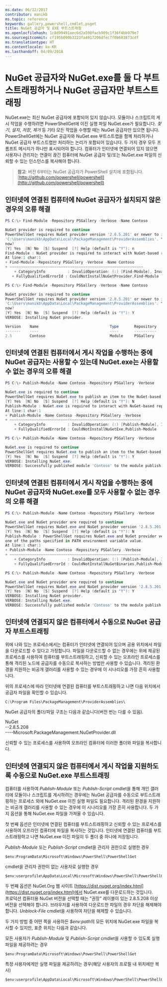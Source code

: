 ```yaml
---
ms.date: 06/12/2017
contributor: manikb
ms.topic: reference
keywords: gallery,powershell,cmdlet,psget
title: NuGet 공급자 및 EXE 부트스트래핑
ms.openlocfilehash: 1c8d99491aec6d2a598facb909c1f36f4bb979e7
ms.sourcegitcommit: cf195b090b3223fa4917206dfec7f0b603873cdf
ms.translationtype: HT
ms.contentlocale: ko-KR
ms.lasthandoff: 04/09/2018
---
```

# <a name="bootstrap-both-nuget-provider-and-nugetexe-or-bootstrap-only-nuget-provider"></a>NuGet 공급자와 NuGet.exe를 둘 다 부트스트래핑하거나 NuGet 공급자만 부트스트래핑

NuGet.exe는 최신 NuGet 공급자에 포함되어 있지 않습니다.
모듈이나 스크립트의 게시 작업을 수행하려면 PowerShellGet에 이진 실행 파일 NuGet.exe가 필요합니다.
*찾기*, *설치*, *저장*, *제거* 등 기타 모든 작업을 수행할 때는 NuGet 공급자만 있으면 됩니다.
PowerShellGet에는 NuGet 공급자와 NuGet.exe 부트스트랩을 함께 처리하거나 NuGet 공급자 부트스트랩만 처리하는 논리가 포함되어 있습니다.
두 가지 경우 모두 프롬프트 메시지가 하나만 표시되어야 합니다.
컴퓨터가 인터넷에 연결되어 있지 않으면 사용자나 관리자는 연결이 끊긴 컴퓨터에 NuGet 공급자 및/또는 NuGet.exe 파일의 신뢰할 수 있는 인스턴스를 복사해야 합니다.

>**참고**: 버전 6부터는 NuGet 공급자가 PowerShell 설치에 포함됩니다. [http://github.com/powershell/powershell](http://github.com/powershell/powershell)

## <a name="resolving-error-when-the-nuget-provider-has-not-been-installed-on-a-machine-that-is-internet-connected"></a>인터넷에 연결된 컴퓨터에 NuGet 공급자가 설치되지 않은 경우의 오류 해결

```powershell
PS C:\> Find-Module -Repository PSGallery -Verbose -Name Contoso

NuGet provider is required to continue
PowerShellGet requires NuGet provider version '2.8.5.201' or newer to interact with NuGet-based repositories. The NuGet provider must be available in 'C:\Program Files\PackageManagement\ProviderAssemblies' or
'C:\Users\manikb\AppData\Local\PackageManagement\ProviderAssemblies'. You can also install the NuGet provider by running 'Install-PackageProvider -Name NuGet -MinimumVersion 2.8.5.201 -Force'. Do you want PowerShellGet to install and import the NuGet provider
now?
[Y] Yes  [N] No  [S] Suspend  [?] Help (default is "Y"): n
Find-Module : NuGet provider is required to interact with NuGet-based repositories. Please ensure that '2.8.5.201' or newer version of NuGet provider is installed.
At line:1 char:1
+ Find-Module -Repository PSGallery -Verbose -Name Contoso
+ ~~~~~~~~~~~~~~~~~~~~~~~~~~~~~~~~~~~~~~~~~~~~~~~~~~~~~~~~~~~~
    + CategoryInfo          : InvalidOperation: (:) [Find-Module], InvalidOperationException
   + FullyQualifiedErrorId : CouldNotInstallNuGetProvider,Find-Module

PS C:\> Find-Module -Repository PSGallery -Verbose -Name Contoso

NuGet provider is required to continue
PowerShellGet requires NuGet provider version '2.8.5.201' or newer to interact with NuGet-based repositories. The NuGet provider must be available in 'C:\Program Files\PackageManagement\ProviderAssemblies' or
'C:\Users\manikb\AppData\Local\PackageManagement\ProviderAssemblies'. You can also install the NuGet provider by running 'Install-PackageProvider -Name NuGet -MinimumVersion 2.8.5.201 -Force'. Do you want PowerShellGet to install and import the NuGet provider
now?
[Y] Yes  [N] No  [S] Suspend  [?] Help (default is "Y"): Y
VERBOSE: Installing NuGet provider.

Version    Name                                Type       Repository           Description
-------    ----                                ----       ----------           -----------
2.5        Contoso                             Module     PSGallery        Contoso module
```
## <a name="resolving-error-when-the-nuget-provider-is-available-and-nugetexe-is-not-available-during-the-publish-operation-on-a-machine-that-is-internet-connected"></a>인터넷에 연결된 컴퓨터에서 게시 작업을 수행하는 중에 NuGet 공급자는 사용할 수 있는데 NuGet.exe는 사용할 수 없는 경우의 오류 해결

```powershell
PS C:\> Publish-Module -Name Contoso -Repository PSGallery -Verbose

NuGet.exe is required to continue
PowerShellGet requires NuGet.exe to publish an item to the NuGet-based repositories. NuGet.exe must be available under one of the paths specified in PATH environment variable value. Do you want PowerShellGet to install NuGet.exe now?
[Y] Yes  [N] No  [S] Suspend  [?] Help (default is "Y"): N
Publish-Module : NuGet.exe is required to interact with NuGet-based repositories. Please ensure that NuGet.exe is available under one of the paths specified in PATH environment variable value.
At line:1 char:1
+ Publish-Module -Name Contoso -Repository PSGallery -Verbose
+ ~~~~~~~~~~~~~~~~~~~~~~~~~~~~~~~~~~~~~~~~~~~~~~~~~~~~~~~~~~~
    + CategoryInfo          : InvalidOperation: (:) [Publish-Module], InvalidOperationException
    + FullyQualifiedErrorId : CouldNotInstallNuGetExe,Publish-Module

PS C:\> Publish-Module -Name Contoso -Repository PSGallery -Verbose

NuGet.exe is required to continue
PowerShellGet requires NuGet.exe to publish an item to the NuGet-based repositories. NuGet.exe must be available under one of the paths specified in PATH environment variable value. Do you want PowerShellGet to install NuGet.exe now?
[Y] Yes  [N] No  [S] Suspend  [?] Help (default is "Y"): Y
VERBOSE: Installing NuGet.exe.
VERBOSE: Successfully published module 'Contoso' to the module publish location 'https://www.powershellgallery.com/api/v2/'. Please allow few minutes for 'Contoso' to show up in the search results.
```

## <a name="resolving-error-when-both-nuget-provider-and-nugetexe-are-not-available-during-the-publish-operation-on-a-machine-that-is-internet-connected"></a>인터넷에 연결된 컴퓨터에서 게시 작업을 수행하는 중에 NuGet 공급자와 NuGet.exe를 모두 사용할 수 없는 경우의 오류 해결

```powershell
PS C:\> Publish-Module -Name Contoso -Repository PSGallery -Verbose

NuGet.exe and NuGet provider are required to continue
PowerShellGet requires NuGet.exe and NuGet provider version '2.8.5.201' or newer to interact with the NuGet-based repositories. Do you want PowerShellGet to install both NuGet.exe and NuGet provider now?
[Y] Yes  [N] No  [S] Suspend  [?] Help (default is "Y"): N
Publish-Module : PowerShellGet requires NuGet.exe and NuGet provider version '2.8.5.201' or newer to interact with the NuGet-based repositories. Please ensure that '2.8.5.201' or newer version of NuGet provider is installed and NuGet.exe is available under
one of the paths specified in PATH environment variable value.
At line:1 char:1
+ Publish-Module -Name Contoso -Repository PSGallery -Verbose
+ ~~~~~~~~~~~~~~~~~~~~~~~~~~~~~~~~~~~~~~~~~~~~~~~~~~~~~~~~~~~
    + CategoryInfo          : InvalidOperation: (:) [Publish-Module], InvalidOperationException
    + FullyQualifiedErrorId : CouldNotInstallNuGetBinaries,Publish-Module

PS C:\> Publish-Module -Name Contoso -Repository PSGallery -Verbose

NuGet.exe and NuGet provider are required to continue
PowerShellGet requires NuGet.exe and NuGet provider version '2.8.5.201' or newer to interact with the NuGet-based repositories. Do you want PowerShellGet to install both NuGet.exe and NuGet provider now?
[Y] Yes  [N] No  [S] Suspend  [?] Help (default is "Y"): Y
VERBOSE: Installing NuGet provider.
VERBOSE: Installing NuGet.exe.
VERBOSE: Successfully published module 'Contoso' to the module publish location 'https://www.powershellgallery.com/api/v2/'. Please allow few minutes for 'Contoso' to show up in the search results.
```

## <a name="manually-bootstrapping-the-nuget-provider-on-a-machine-that-is-not-connected-to-the-internet"></a>인터넷에 연결되지 않은 컴퓨터에서 수동으로 NuGet 공급자 부트스트래핑

위에 나와 있는 프로세스에서는 컴퓨터가 인터넷에 연결되어 있으며 공용 위치에서 파일을 다운로드할 수 있다고 가정합니다.
파일을 다운로드할 수 없는 경우에는 위에 제공된 프로세스를 사용하여 컴퓨터를 부트스트래핑하고, 신뢰할 수 있는 오프라인 프로세스를 통해 격리된 노드에 공급자를 수동으로 복사하는 방법만 사용할 수 있습니다.
격리된 환경을 지원하는 비공개 갤러리를 사용할 수 있는 경우에 이 시나리오를 가장 흔히 사용합니다.

위의 프로세스에 따라 인터넷에 연결된 컴퓨터를 부트스트래핑하고 나면 다음 위치에서 공급자 파일을 확인할 수 있습니다.
```
C:\Program Files\PackageManagement\ProviderAssemblies\
```

NuGet 공급자의 폴더/파일 구조는 다음과 같습니다(버전 번는 다를 수 있음).

NuGet<br>
--2.8.5.208<br>
----Microsoft.PackageManagement.NuGetProvider.dll

신뢰할 수 있는 프로세스를 사용하여 오프라인 컴퓨터에 이러한 폴더와 파일을 복사합니다.

## <a name="manually-bootstrapping-nugetexe-to-support-publish-operations-on-a-machine-that-is-not-connected-to-the-internet"></a>인터넷에 연결되지 않은 컴퓨터에서 게시 작업을 지원하도록 수동으로 NuGet.exe 부트스트래핑

컴퓨터를 사용하여 *Publish-Module* 또는 *Publish-Script* cmdlet을 통해 개인 갤러리에 모듈이나 스크립트를 게시하려는 경우에는 NuGet 공급자를 수동으로 부트스트래핑하는 프로세스 외에 NuGet.exe 이진 실행 파일도 필요합니다.
격리된 환경을 지원하는 비공개 갤러리를 사용할 수 있는 경우에 이 시나리오를 가장 흔히 사용합니다.
두 가지 옵션을 통해 NuGet.exe 파일을 가져올 수 있습니다.

첫 번째 옵션은 인터넷에 연결된 컴퓨터를 부트스트래핑하고 신뢰할 수 있는 프로세스를 사용하여 오프라인 컴퓨터에 파일을 복사하는 것입니다.
인터넷에 연결된 컴퓨터를 부트스트래핑하고 나면 NuGet.exe 이진 파일이 두 폴더 중 하나에 저장됩니다.

*Publish-Module* 또는 *Publish-Script* cmdlet을 관리자 권한으로 실행한 경우
```
$env:ProgramData\Microsoft\Windows\PowerShell\PowerShellGet
```

cmdlet을 관리자 권한이 없는 사용자로 실행한 경우
```
$env:userprofile\AppData\Local\Microsoft\Windows\PowerShell\PowerShellGet\
```

두 번째 옵션은 NuGet.Org 웹 사이트 [https://dist.nuget.org/index.html](https://dist.nuget.org/index.html)에서 NuGet.exe를 다운로드하는 것입니다.<br>
프로덕션 컴퓨터용 NuGet 버전을 선택할 때는 "권장" 레이블이 있는 2.8.5.208 이상 버전을 선택해야 합니다.
브라우저를 사용하여 다운로드한 파일의 경우 차단을 해제해야 합니다.
*Unblock-File* cmdlet을 사용하여 차단을 해제할 수 있습니다.

두 가지 방법 중 어떤 쪽을 사용하든 *$env:path*의 모든 위치에 NuGet.exe 파일을 복사할 수 있지만, 표준 위치는 다음과 같습니다.

모든 사용자가 *Publish-Module* 및 *Publish-Script* cmdlet을 사용할 수 있도록 실행 파일을 제공하려는 경우
```
$env:ProgramData\Microsoft\Windows\PowerShell\PowerShellGet
```

특정 사용자에게만 실행 파일을 제공하려는 경우(해당 사용자의 프로필 내 위치에만 복사)
```
$env:userprofile\AppData\Local\Microsoft\Windows\PowerShell\PowerShellGet\
```